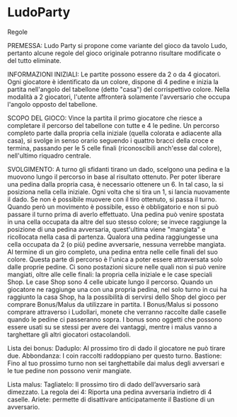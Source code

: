 # LudoParty

Regole

PREMESSA:
Ludo Party si propone come variante del gioco da tavolo Ludo, pertanto alcune regole del gioco originale potranno risultare modificate o del tutto eliminate.

INFORMAZIONI INIZIALI:
Le partite possono essere da 2 o da 4 giocatori.
Ogni giocatore è identificato da un colore, dispone di 4 pedine e inizia la partita nell'angolo del tabellone (detto "casa") del corrispettivo colore.
Nella modalità a 2 giocatori, l'utente affronterà solamente l'avversario che occupa l'angolo opposto del tabellone.

SCOPO DEL GIOCO:
Vince la partita il primo giocatore che riesce a completare il percorso del tabellone con tutte e 4 le pedine.
Un percorso completo parte dalla propria cella iniziale (quella colorata e adiacente alla casa), si svolge in senso orario seguendo i quattro bracci della croce e termina, passando per le 5 celle finali (riconoscibili anch'esse dal colore), nell'ultimo riquadro centrale.

SVOLGIMENTO:
A turno gli sfidanti tirano un dado, scelgono una pedina e la muovono lungo il percorso in base al risultato ottenuto.
Per poter liberare una pedina dalla propria casa, è necessario ottenere un 6. In tal caso, la si posiziona nella cella iniziale.
Ogni volta che si tira un 1, si lancia nuovamente il dado.
Se non è possibile muovere con il tiro ottenuto, si passa il turno. Quando però un movimento è possibile, esso è obbligatorio e non si può passare il turno prima di averlo effettuato.
Una pedina può venire spostata in una cella occupata da altre del suo stesso colore; se invece raggiunge la posizione di una pedina avversaria, quest'ultima viene "mangiata" e ricollocata nella casa di partenza.
Qualora una pedina raggiungesse una cella occupata da 2 (o più) pedine avversarie, nessuna verrebbe mangiata.
Al termine di un giro completo, una pedina entra nelle celle finali del suo colore. Questa parte di percorso è l'unica a poter essere attraversata solo dalle proprie pedine.
Ci sono postazioni sicure nelle quali non si può venire mangiati, oltre alle celle finali: la propria cella iniziale e le case speciali Shop.
Le case Shop sono 4 celle ubicate lungo il percorso. Quando un giocatore ne raggiunge una con una propria pedina, nel solo turno in cui ha raggiunto la casa Shop, ha la possibilità di servirsi dello Shop del gioco per comprare Bonus/Malus da utilizzare in partita.
I Bonus/Malus si possono comprare attraverso i Ludollari, monete che verranno raccolte dalle caselle quando le pedine ci passeranno sopra.
I bonus sono oggetti che possono essere usati su se stessi per avere dei vantaggi, mentre i malus vanno a targhettare gli altri giocatori ostacolandoli.

Lista dei bonus:
Daduplo: Al prossimo tiro di dado il giocatore ne può tirare due.
Abbondanza: I coin raccolti raddoppiano per questo turno.
Bastione: Fino al tuo prossimo turno non sei targhettabile dai malus degli avversari e le tue pedine non possono venir mangiate.

Lista malus: 
Tagliatelo: Il prossimo tiro di dado dell’avversario sarà dimezzato.
La regola dei 4: Riporta una pedina avversaria indietro di 4 caselle.
Ariete: permette di disattivare anticipatamente il Bastione di un avversario.
